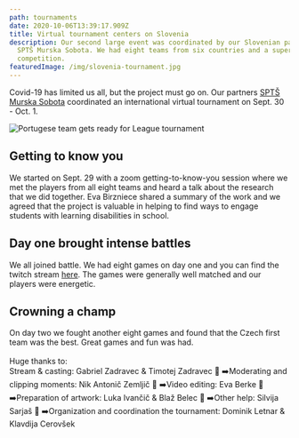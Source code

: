 ```yaml
---
path: tournaments
date: 2020-10-06T13:39:17.909Z
title: Virtual tournament centers on Slovenia
description: Our second large event was coordinated by our Slovenian partner at
  SPTŠ Murska Sobota. We had eight teams from six countries and a super
  competition.
featuredImage: /img/slovenia-tournament.jpg
---
```

Covid-19 has limited us all, but the project must go on. Our partners [SPTŠ Murska Sobota](https://www.facebook.com/sptsmsobota) coordinated an international virtual tournament on Sept. 30 - Oct. 1. 

![Portugese team gets ready for League tournament](/img/índice2.jpg "The Portugese team gets ready")

## **Getting to know you**

We started on Sept. 29 with a zoom getting-to-know-you session where we met the players from all eight teams and heard a talk about the research that we did together. Eva Birzniece shared a summary of the work and we agreed that the project is valuable in helping to find ways to engage students with learning disabilities in school. 

## **Day one brought intense battles**

We all joined battle. We had eight games on day one and you can find the twitch stream [here](https://www.twitch.tv/sptsms). The games were generally well matched and our players were energetic.

## Crowning a champ

On day two we fought another eight games and found that the Czech first team was the best. Great games and fun was had. \
\
Huge thanks to:\
Stream & casting: Gabriel Zadravec & Timotej Zadravec 💪
➡️Moderating and clipping moments: Nik Antonič Zemljič 💪
➡️Video editing: Eva Berke 💪
➡️Preparation of artwork: Luka Ivančič & Blaž Belec 💪
➡️Other help: Silvija Sarjaš 💪
➡️Organization and coordination the tournament: Dominik Letnar & Klavdija Cerovšek